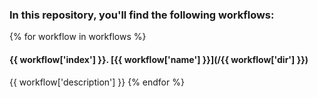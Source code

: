 ### In this repository, you'll find the following workflows:

{% for workflow in workflows %}
#### {{ workflow['index'] }}. [{{ workflow['name'] }}](/{{ workflow['dir'] }})

{{ workflow['description'] }}
{% endfor %}
